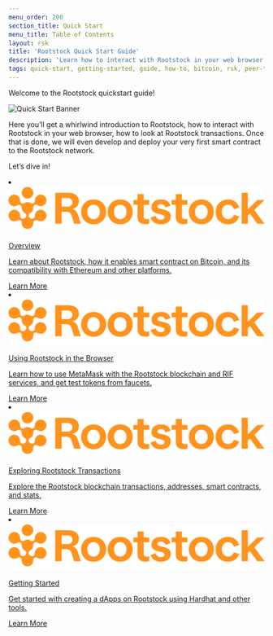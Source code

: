 ```yaml
---
menu_order: 200
section_title: Quick Start
menu_title: Table of Contents
layout: rsk
title: 'Rootstock Quick Start Guide'
description: 'Learn how to interact with Rootstock in your web browser, how to look at Rootstock transactions, develop and deploy your very first smart contract to the Rootstock network.'
tags: quick-start, getting-started, guide, how-to, bitcoin, rsk, peer-to-peer, merged-mining, blockchain, powpeg
---
```


Welcome to the Rootstock quickstart guide!

![Quick Start Banner](/assets/img/guides/quickstart/quick-start-banner.jpg)

Here you’ll get a whirlwind introduction to Rootstock, how to interact with Rootstock in your web browser, how to look at Rootstock transactions.
Once that is done, we will even develop and deploy your very first smart contract to the Rootstock network.

Let’s dive in!


<div class="row features-list">
    <li class="col-xl-6 col-md-6">
        <div class="feature-card">
            <a href="/guides/quickstart/overview/">
                <div class="icon rif h-100">
                    <div class="icon-cont text-center my-auto">
                        <img src="/assets/img/courses/rootstock-logo.png" alt="rootstock icon">
                    </div>
                </div>
            </a>
            <div class="content">
                <a href="/guides/quickstart/overview/">
                    <div class="content-container">
                        <p class="card-title rsk_green">Overview</p>
                        <p class="card-desc">Learn about Rootstock, how it enables smart contract on Bitcoin, and its compatibility with Ethereum and other platforms.</p>
                    </div>
                </a>
                <div class="btn-container">
                    <span></span>
                    <a class="green" href="/guides/quickstart/overview/">Learn More</a>
                </div>
            </div>
        </div>
    </li>
    <li class="col-xl-6 col-md-6">
        <div class="feature-card">
            <a href="/guides/quickstart/browser/">
                <div class="icon rif h-100">
                    <div class="icon-cont text-center my-auto">
                        <img src="/assets/img/courses/rootstock-logo.png" alt="rootstock icon">
                    </div>
                </div>
            </a>
            <div class="content">
                <a href="/guides/quickstart/browser/">
                    <div class="content-container">
                        <p class="card-title rsk_green">Using Rootstock in the Browser</p>
                        <p class="card-desc">Learn how to use MetaMask with the Rootstock blockchain and RIF services, and get test tokens from faucets.</p>
                    </div>
                </a>
                <div class="btn-container">
                    <span></span>
                    <a class="green" href="/guides/quickstart/browser/">Learn More</a>
                </div>
            </div>
        </div>
    </li>
    <li class="col-xl-6 col-md-6">
        <div class="feature-card">
            <a href="/guides/quickstart/transactions/">
                <div class="icon rif h-100">
                    <div class="icon-cont text-center my-auto">
                        <img src="/assets/img/courses/rootstock-logo.png" alt="rootstock icon">
                    </div>
                </div>
            </a>
            <div class="content">
                <a href="/guides/quickstart/transactions/">
                    <div class="content-container">
                        <p class="card-title rsk_green">Exploring Rootstock Transactions</p>
                        <p class="card-desc">Explore the Rootstock blockchain transactions, addresses, smart contracts, and stats.</p>
                    </div>
                </a>
                <div class="btn-container">
                    <span></span>
                    <a class="green" href="/guides/quickstart/transactions/">Learn More</a>
                </div>
            </div>
        </div>
    </li>
    <li class="col-xl-6 col-md-6">
        <div class="feature-card">
            <a href="/guides/quickstart/getting-started/">
                <div class="icon rif h-100">
                    <div class="icon-cont text-center my-auto">
                        <img src="/assets/img/courses/rootstock-logo.png" alt="rootstock icon">
                    </div>
                </div>
            </a>
            <div class="content">
                <a href="/guides/quickstart/getting-started/">
                    <div class="content-container">
                        <p class="card-title rsk_green">Getting Started</p>
                        <p class="card-desc">Get started with creating a dApps on Rootstock using Hardhat and other tools.</p>
                    </div>
                </a>
                <div class="btn-container">
                    <span></span>
                    <a class="green" href="/guides/quickstart/getting-started/">Learn More</a>
                </div>
            </div>
        </div>
    </li>
</div>